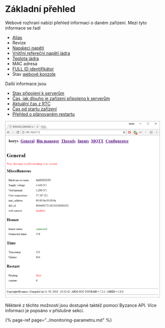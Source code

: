 # Základní přehled

Webové rozhraní nabízí přehled informací o daném zařízení. Mezi tyto informace se řadí

* [Alias](../identifikace-zarizeni.md#alias)
* Revize
* [Napájecí napětí](../monitoring-parametru.md#napajeci-napeti)
* [Vnitřní refereční napětí jádra](../monitoring-parametru.md#referencni-napeti)
* [Teplota jádra](../monitoring-parametru.md#teplota-jadra)
* MAC adresa
* [FULL ID identifikátor](../identifikace-zarizeni.md#full-id)
* Stav [webové konzole](../webova-konzole.md)

Další informace jsou

* [Stav připojení k serverům](../monitoring-parametru.md#cas-pripojeni-k-serverum)
* [Čas, jak dlouho je zařízení připojeno k serverům](../monitoring-parametru.md#cas-pripojeni-k-serverum)
* [Aktuální čas z RTC](../../tutorialy/datum-a-cas-rtc.md)
* [Čas od startu zařízení](../monitoring-parametru.md#cas-behu-zarizeni)
* [Přehled o plánovaném restartu](../../programovani-hw/byzance-api/odlozeny-restart.md)

![](../../../.gitbook/assets/web_general.png)

Některé z těchto možností jsou dostupné taktéž pomocí Byzance API. Více informací je popsáno v příslušné sekci.

{% page-ref page="../monitoring-parametru.md" %}

